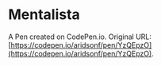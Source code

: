 # Mentalista

A Pen created on CodePen.io. Original URL: [https://codepen.io/aridsonf/pen/YzQEpzO](https://codepen.io/aridsonf/pen/YzQEpzO).


